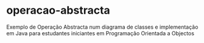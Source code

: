 # operacao-abstracta
Exemplo de Operação Abstracta num diagrama de classes e implementação em Java para estudantes iniciantes em Programação Orientada a Objectos
